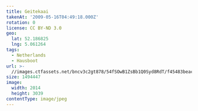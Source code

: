 ```yaml
---
title: Geitekaai
takenAt: '2009-05-16T04:49:18.000Z'
rotation: 0
license: CC BY-ND 3.0
geo:
  lat: 52.186825
  lng: 5.061264
tags:
  - Netherlands
  - Hausboot
url: >-
  //images.ctfassets.net/bncv3c2gt878/54fSOwB1ZsBb1Q0Syd8RdT/f45483beac2f95c06b704978f3aa57fa/geitekaai_4355819353_o
size: 1494447
image:
  width: 2014
  height: 3039
contentType: image/jpeg
---
```


